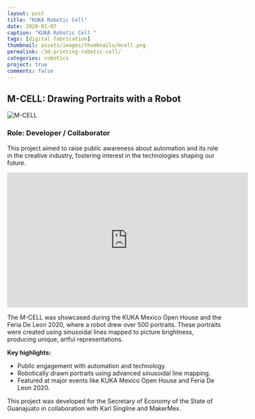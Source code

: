```yaml
---
layout: post
title: "KUKA Robotic Cell"
date: 2020-01-07
caption: "KUKA Robotic Cell "
tags: [digital fabrication]
thumbnail: assets/images/thumbnails/mcell.png
permalink: /3d-printing-robotic-cell/
categories: robotics
project: true
comments: false
---
```


## M-CELL: Drawing Portraits with a Robot

![M-CELL](/assets/images/rendercolor.png)

### Role: Developer / Collaborator

This project aimed to raise public awareness about automation and its role in the creative industry, fostering interest in the technologies shaping our future.

<iframe width="560" height="315" src="https://www.youtube.com/embed/46nEKD2Wn9c" frameborder="0" allowfullscreen></iframe>

The M-CELL was showcased during the KUKA Mexico Open House and the Feria De Leon 2020, where a robot drew over 500 portraits. These portraits were created using sinusoidal lines mapped to picture brightness, producing unique, artful representations.

**Key highlights:**
- Public engagement with automation and technology.
- Robotically drawn portraits using advanced sinusoidal line mapping.
- Featured at major events like KUKA Mexico Open House and Feria De Leon 2020.

This project was developed for the Secretary of Economy of the State of Guanajuato in collaboration with Karl Singline and MakerMex.
